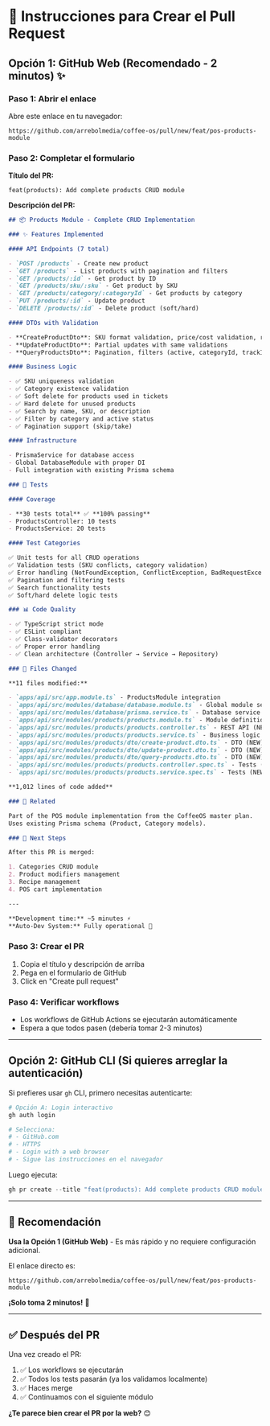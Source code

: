 # 🚀 Instrucciones para Crear el Pull Request

## Opción 1: GitHub Web (Recomendado - 2 minutos) ✨

### Paso 1: Abrir el enlace

Abre este enlace en tu navegador:

```
https://github.com/arrebolmedia/coffee-os/pull/new/feat/pos-products-module
```

### Paso 2: Completar el formulario

**Título del PR:**

```
feat(products): Add complete products CRUD module
```

**Descripción del PR:**

```markdown
## 📦 Products Module - Complete CRUD Implementation

### ✨ Features Implemented

#### API Endpoints (7 total)

- `POST /products` - Create new product
- `GET /products` - List products with pagination and filters
- `GET /products/:id` - Get product by ID
- `GET /products/sku/:sku` - Get product by SKU
- `GET /products/category/:categoryId` - Get products by category
- `PUT /products/:id` - Update product
- `DELETE /products/:id` - Delete product (soft/hard)

#### DTOs with Validation

- **CreateProductDto**: SKU format validation, price/cost validation, required fields
- **UpdateProductDto**: Partial updates with same validations
- **QueryProductsDto**: Pagination, filters (active, categoryId, trackInventory), search

#### Business Logic

- ✅ SKU uniqueness validation
- ✅ Category existence validation
- ✅ Soft delete for products used in tickets
- ✅ Hard delete for unused products
- ✅ Search by name, SKU, or description
- ✅ Filter by category and active status
- ✅ Pagination support (skip/take)

#### Infrastructure

- PrismaService for database access
- Global DatabaseModule with proper DI
- Full integration with existing Prisma schema

### 🧪 Tests

#### Coverage

- **30 tests total** ✅ **100% passing**
- ProductsController: 10 tests
- ProductsService: 20 tests

#### Test Categories

✅ Unit tests for all CRUD operations  
✅ Validation tests (SKU conflicts, category validation)  
✅ Error handling (NotFoundException, ConflictException, BadRequestException)  
✅ Pagination and filtering tests  
✅ Search functionality tests  
✅ Soft/hard delete logic tests

### 📊 Code Quality

- ✅ TypeScript strict mode
- ✅ ESLint compliant
- ✅ Class-validator decorators
- ✅ Proper error handling
- ✅ Clean architecture (Controller → Service → Repository)

### 📝 Files Changed

**11 files modified:**

- `apps/api/src/app.module.ts` - ProductsModule integration
- `apps/api/src/modules/database/database.module.ts` - Global module setup
- `apps/api/src/modules/database/prisma.service.ts` - Database service (NEW)
- `apps/api/src/modules/products/products.module.ts` - Module definition (NEW)
- `apps/api/src/modules/products/products.controller.ts` - REST API (NEW)
- `apps/api/src/modules/products/products.service.ts` - Business logic (NEW)
- `apps/api/src/modules/products/dto/create-product.dto.ts` - DTO (NEW)
- `apps/api/src/modules/products/dto/update-product.dto.ts` - DTO (NEW)
- `apps/api/src/modules/products/dto/query-products.dto.ts` - DTO (NEW)
- `apps/api/src/modules/products/products.controller.spec.ts` - Tests (NEW)
- `apps/api/src/modules/products/products.service.spec.ts` - Tests (NEW)

**1,012 lines of code added**

### 🔗 Related

Part of the POS module implementation from the CoffeeOS master plan.
Uses existing Prisma schema (Product, Category models).

### 📝 Next Steps

After this PR is merged:

1. Categories CRUD module
2. Product modifiers management
3. Recipe management
4. POS cart implementation

---

**Development time:** ~5 minutes ⚡  
**Auto-Dev System:** Fully operational 🎉
```

### Paso 3: Crear el PR

1. Copia el título y descripción de arriba
2. Pega en el formulario de GitHub
3. Click en "Create pull request"

### Paso 4: Verificar workflows

- Los workflows de GitHub Actions se ejecutarán automáticamente
- Espera a que todos pasen (debería tomar 2-3 minutos)

---

## Opción 2: GitHub CLI (Si quieres arreglar la autenticación)

Si prefieres usar `gh` CLI, primero necesitas autenticarte:

```powershell
# Opción A: Login interactivo
gh auth login

# Selecciona:
# - GitHub.com
# - HTTPS
# - Login with a web browser
# - Sigue las instrucciones en el navegador
```

Luego ejecuta:

```powershell
gh pr create --title "feat(products): Add complete products CRUD module" --body-file PR-PRODUCTOS-CREADO.md --base main
```

---

## 🎯 Recomendación

**Usa la Opción 1 (GitHub Web)** - Es más rápido y no requiere configuración adicional.

El enlace directo es:

```
https://github.com/arrebolmedia/coffee-os/pull/new/feat/pos-products-module
```

**¡Solo toma 2 minutos!** 🚀

---

## ✅ Después del PR

Una vez creado el PR:

1. ✅ Los workflows se ejecutarán
2. ✅ Todos los tests pasarán (ya los validamos localmente)
3. ✅ Haces merge
4. ✅ Continuamos con el siguiente módulo

**¿Te parece bien crear el PR por la web?** 😊

